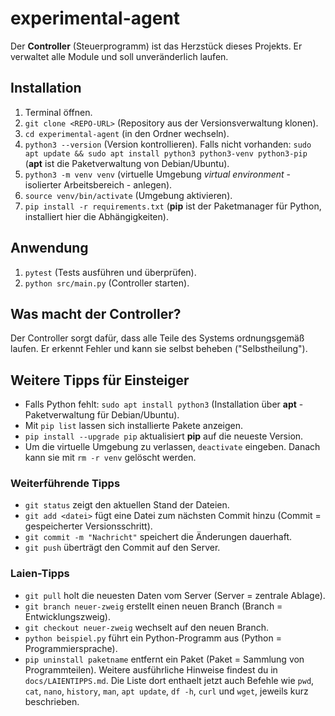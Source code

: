 # experimental-agent

Der **Controller** (Steuerprogramm) ist das Herzstück dieses Projekts. Er verwaltet alle Module und soll unveränderlich laufen.

## Installation

1. Terminal öffnen.
2. `git clone <REPO-URL>` (Repository aus der Versionsverwaltung klonen).
3. `cd experimental-agent` (in den Ordner wechseln).
4. `python3 --version` (Version kontrollieren). Falls nicht vorhanden: `sudo apt update && sudo apt install python3 python3-venv python3-pip` (**apt** ist die Paketverwaltung von Debian/Ubuntu).
5. `python3 -m venv venv` (virtuelle Umgebung *virtual environment* - isolierter Arbeitsbereich - anlegen).
6. `source venv/bin/activate` (Umgebung aktivieren).
7. `pip install -r requirements.txt` (**pip** ist der Paketmanager für Python, installiert hier die Abhängigkeiten).

## Anwendung

1. `pytest` (Tests ausführen und überprüfen).
2. `python src/main.py` (Controller starten).

## Was macht der Controller?

Der Controller sorgt dafür, dass alle Teile des Systems ordnungsgemäß laufen. Er erkennt Fehler und kann sie selbst beheben ("Selbstheilung").

## Weitere Tipps für Einsteiger

* Falls Python fehlt: `sudo apt install python3` (Installation über **apt** - Paketverwaltung für Debian/Ubuntu).
* Mit `pip list` lassen sich installierte Pakete anzeigen.
* `pip install --upgrade pip` aktualisiert **pip** auf die neueste Version.
* Um die virtuelle Umgebung zu verlassen, `deactivate` eingeben. Danach kann sie mit `rm -r venv` gelöscht werden.

### Weiterführende Tipps

* `git status` zeigt den aktuellen Stand der Dateien.
* `git add <datei>` fügt eine Datei zum nächsten Commit hinzu (Commit = gespeicherter Versionsschritt).
* `git commit -m "Nachricht"` speichert die Änderungen dauerhaft.
* `git push` überträgt den Commit auf den Server.

### Laien-Tipps

* `git pull` holt die neuesten Daten vom Server (Server = zentrale Ablage).
* `git branch neuer-zweig` erstellt einen neuen Branch (Branch = Entwicklungszweig).
* `git checkout neuer-zweig` wechselt auf den neuen Branch.
* `python beispiel.py` führt ein Python-Programm aus (Python = Programmiersprache).
* `pip uninstall paketname` entfernt ein Paket (Paket = Sammlung von Programmteilen).
Weitere ausführliche Hinweise findest du in `docs/LAIENTIPPS.md`.
Die Liste dort enthaelt jetzt auch Befehle wie `pwd`, `cat`, `nano`, `history`, `man`, `apt update`, `df -h`, `curl` und `wget`, jeweils kurz beschrieben.
